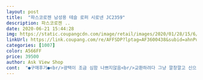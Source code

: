 ```yaml
---
layout: post 
title:  "파스코로젠 남성용 테슬 로퍼 시로넨 JC2359" 
description: 파스코로젠 ..
date: 2020-06-21 15:44:28 
img: https://static.coupangcdn.com/image/retail/images/2020/01/28/15/6/88ced3c0-f8b9-4a24-b39a-256f5cb0312a.jpg 
linkUrl: https://link.coupang.com/re/AFFSDP?lptag=AF3600438&subid=ahnPublicAsk&pageKey=1220565570&itemId=2211281616&vendorItemId=70209078464&traceid=V0-113-c0799c30e661e2d8 
categories: [1007] 
color: A566FF 
price: 39500 
author: Ask View Shop 
cont:  "●구매후기●<br/>광택이 조금 심함 나쁘지않음<br/>교환하려다 그냥 깔창깔고 신으려구요 ㅋ<br/>약간 ? 작게나온것 같기도 하고<br/>전체적으로는 만족합니다<br/>정사이즈라해서 샀는데 조금 큰 거 같네용<br/>" 
---
```

